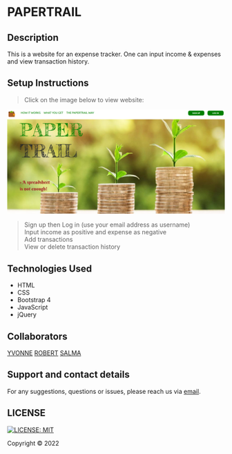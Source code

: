 # PAPERTRAIL
## Description
This is a website for an expense tracker. One can input income & expenses and view transaction history.
## Setup Instructions
> Click on the image below to view website:

[![Preview](assets/Picsum.png)](https://charawey-x.github.io/expense-tracker_project/)
> Sign up then Log in (use your email address as username)<br>
> Input income as positive and expense as negative<br>
> Add transactions<br>
> View or delete transaction history

## Technologies Used
- HTML
- CSS
- Bootstrap 4
- JavaScript
- jQuery

## Collaborators
[YVONNE](https://github.com/Charawey-X)
[ROBERT](https://github.com/CodeRichBob)
[SALMA](https://github.com/Moglie02)

## Support and contact details
For any suggestions, questions or issues, please reach us via [email](mailto:charawey@gmail.com).

## LICENSE
 [![LICENSE: MIT](https://img.shields.io/badge/License-MIT-green.svg)](https://github.com/Charawey-X/expense-tracker_project)

Copyright &copy; 2022
